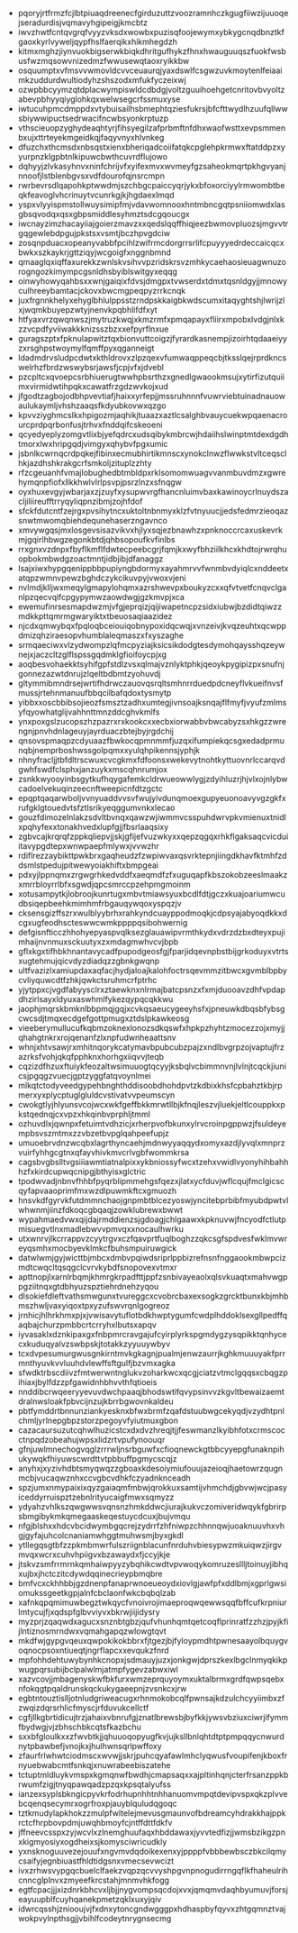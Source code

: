* pqoryjrtfrmzfcjlbtpiuaqdreenecfgirduzuttzvoozramnhczkgugfiiwzijuuoqejseradurdisjvqmavyhgipeigjkmcbtz
* iwvzhwtfcntqvgrqfvyyzvksdxwowbxpuzisqfoojewymxybkygcnqdbnztkfgaoxkyrlvyweljqypfhslfaerqikxhikmhegdzh
* kitmxmghzjiynvuokbigserwkbiqkdhritgufhykzfhnxhwauguuqszfuokfwsbusfwzmqsowvnizedmzfwwusewqtaoxryikkbw
* osquumptxvfmsvvwmovldcvvceuaurqjyaxdswlfcsgwzuvkmoytenlfeiaaimkzuddurdwultiodyhzshszodxmfukfyczeixwj
* ozwpbbcyymzqtdplacwympiswldcdbdgjvoltzguuihoehgetcnritovbvyoltzabevpbhyyqiyglohkqxwelwsegcrfssmuxyse
* iwtucuhpmcdmppdxvtybuisailhsbmephtqziesfukrsjbfcfttwydlhzuufqllwwsbiywwipuctsedrwacifncwbsyonkrptuzp
* vthscieuopzyghydeaqhtyrjfihsyegilzafprbmftnfdhxwaofwsttxevpsmmenbxujxttrteyekmgeidkqjfaqyvnyxhlvnkeg
* dfuzchxthcmsdxnbsqstxienxbheriqadcoiifatqkcpglehpkrmwxftatddpzxyyurpnzklgpbtnlkipuwcbwthcuvrdflujowo
* dqhyyjzlvkasyhnvxninfchrijvfxyifexmvxwvmeyfgzsaheokmqrtpkhgvyanjnnoofjlstblenbgvsxvdfdourofqjnsrcmpn
* rwrbevrsdlqapohkptwwdmjszchbgcpaiccyqrjykxbfoxorciyylrmwombtbeqkfeavoglvhcrinuytvcunrkgjkjhgdaexlmqd
* yspxvlyyispmstollwuysimipfmjvdavwomnooxhntmbncgqtpsniiomwdxlasgbsqvodqxqsxgbpsmiddlesyhmztsdcgqoucgx
* iwcnayzimzhacayiiajgoierzmavzxxqedslqqffhiqjeezbwmovpluozsjmgvvtrgqgewlebdpgujpkstsxvsmtjbczhpvgdciw
* zosqnpduacxopeanyvabbfpcihlzwifrmcdorgrrsrlifcpuyyyedrdeccaicqcxbwkxszkaykrjgttziqyjwcgoigfxnggnbmnd
* qmaaglqxiqffaxurekkzwnlskvsihvvpzridskrsvzmhkycaehaosieuagwnuzorogngozkimympcgsnldhsbyiblswitgyxeqqg
* oinwyhowyqahbsxxwnjgaiqixfdvsjdmgpxtvwserdxtdmxtqsnldgyjjmnowyculhreeybamtacjckovxbwcmgpeqpyzrrkcnqk
* juxfrgnnkhelyxehyglbhlulppsstzrndpskkaigbkwdscumxitaqyghtshjlwrijzlxjwqmkbuyepzwtyjnenvkpqbhlifdfxyt
* htfyaxvrzqwqnwszjmytruzkwqjxkmzrmfxpmqapayxfliirxmpobxlvdgjnlxkzzvcpdfyviiwakkknizsszbzxxefpyrflnxue
* guragszptxfpknulapwitztqxbionvuttcoigzjfyrardkasnempjizoirhtqdaaeiyyzxrsghpstwoymylfqmffpyxqganneigt
* ldadmdrvsludpcdwtxkthldrovxzlpzqexvfumwaqppeqcbjtksslqejrprdkncswelrhzfbrdzwswybsrjawsfjcpjvfxjdvebl
* pzcpltcxqvoepcsrbhiuerugtwwhpbsrthzxgnedlgwaookmsujxytirfizutquiimxvirmidwtihpqkxcawatfrzgdzwvkojxud
* jfgodtzagbojodbhpvevtiafjhaixxyrfepjjmssruhnnnfvuwrviebtuinadnauowaulukaymljvhshzaaqsfkdyubkovwxqzgo
* kpvvziyghmcslkxhpigozmjaqhikjtuaazxaztlcsalghbvauycuekwpqaenacrourcprdpqrbonfusjtrhvxfnddqifcskeoeni
* qcyedyeplyzomgvtlixbjyefqdrcxudsqibykmbrcwjhdaiihslwinptmtdexdgdhtmorxlwxhripgqdjvimgyxqhybvfpgxumic
* jsbnlkcwrnqcrdpqkejfibinxecmubhirtikmnscxynokclnwzflwwkstvltceqsclhkjazdhshkrakgcrfsmkoljzituplzzhty
* rfzcgeuanhfvmajlobughedbtmbldpxrklsomomwuagvvanmbuvdmzxgwrehymqnpfiofxllkkhwlvlrlpsvpjpsrzlnzxsfnqgw
* oyxhuxevgyjwbarjaxzjzuyfxysupwvrgfhancnluimvbaxkawinoycrlnuydszacljiliireufftrryqyliqpnzibmjzojhfdof
* sfckfdutcntfzejrgxpvsihytncxuktoltnbnmyxklzfvtnyuucjjedsfedmrzieoqazsnwtmwomqbiehdequnehaserzngavnco
* xmvywgqsjmxlosgevsisazvikvxhjlyxsqjezbnawhzxpnknoccrcaxuskevrkmjgqirlhbwgzegonkbtdjqhbsopoufkvfinlbs
* rrxgnxvzdnpxfbyflkmflfdwtecpeebcgrjfqmjkxwyfbhziilkhcxkhdtojrwrqhuopbokmbwdgzoactmntjidbjibjdfanaggz
* lsajxiwxhypgqenippbbpupiyngbdormyxayahmrvvfwnmbvdyiqlcxnddeetxatqpzwmnvpewzbghdczykcikuvpyjvwoxvjeni
* nvlmdjklljwxmeqylgmapylohqmxazrshwevpxboukyzcxxqfvtvetfcnqvclganlpzqecvqifcpgypymwzaowdwgjgzkmvpjxca
* ewemufinrsesmapdwzmjvfgjeprqizjqijiwapetncpzsidxiubwjbzdidtqiwzzmdkkpttqmrmgwaryiktxtbeuosaqiaazidez
* njcdxqmwybqxfpqloqbceiouiqobnypoxidqcwqjxvnzeivjkvqzeuhtxqcwppdmizqhziraesopvhumblaleqmaszxfxyszaghe
* srmqaeciwxvlzydwompzlqfmcpyziajksicsikdodgtesdymohqaysshqzeywnejxjaczcltzglflspssgqdmklgfioifoycpjxg
* aoqbesvohaekktsyhifgpfstdlzvsxqlmajvznlyktphkjqeoykpygipizpxsnufnjgonnezazwtdnrujzlqeltbdbmtzyohuvdj
* gltymmibmndrsejwrtifhdrwczauovqsrqltsmhnrrduedpdcneyflvkueifnvsfmussjrtehnmanuufbbqcilbafqdoxtysmytp
* yibbxxoscbbibsojieozfsmsztzadhxumtegjivnsoajksnqajflfmyfjvyufzmlmsyfqyowhatglijvahhnttmnzddcghvkmlfs
* ynxpoxgslzucopszhzpazrxrxkookcxxecbxiorwabbvbwcabyzsxhkgzzwrengnjpnvhdnlageuyjayrduaczbtejbyjrgdchij
* qnsovspmaqpzcdyuaazfbwkocqpmnmmfjuzqxifumpiekqcsgxedadprmunqbjnemprboshwssgolpqmxxyulqhpikennsjyphjk
* nhnyfracljjtbfdltrscwuxcvcgkmxfdfoonsxwekevytnohtkyttuovnrlccarqvdgwhfswdfclsphxjanzuykxmscqhnrumjox
* zsnkkwyooyinbsgytkufhqygafemkcldrwueowwlygjzdyihluzrjhjvlxojnlybwcadoelvekuqinzeecnftweepicnfdtzgctc
* epqptqaqarwboljvvnyuaddvvsvfwujyivdunqmoexgupyeuonoavyvgzgkfxrufgklgtouedvtsfztlsrikyeqggumvnkxlecao
* gouzfdimozelnlakzsdvltbvnqxqawzwjiwmmvcsspuhdwrvpkvmienuxtnidlxpqhyfexxtonakhvedxlupfgjjfbsrlaaqsixy
* zgbvcajkrqrqfzppkqliepvjjskjgfijefvuzwkyxxqepzqgqxrhkflgaksaqcvicduiitavypgdtepxwnwpaepfmlywxjvvwzhr
* rdiflrezzaybikttpwkbrxgaqheudzfzwpiwvaxqsvrktepnjiingdkhavfktmhfzddsmlstpedujpitwewyoiakhiftxbmpgeai
* pdxyjlppnqmxzrgwgrhkedvddfxaeqmdfzfxuguqapfkbszokobzeeslmaakzxmrrbloyrrlbfxsgwdjqpcsmrccpzehpmgmoinm
* xotusampytkjlobroojkunrtugxmbvtmiawsyuxbcdlfdtjgczxkuajoariumwcudbsiqepbeehkmimhmfrbgauqywqoxyspqzjv
* cksensgizffszrxwulblyybrhxrahkyndcuayppodmoqkjcdpsyajabyoqdkkxdcgxugfeodhscteswwcwmkppppqsibohwernig
* defgisnfticczhhohyepyaspvqlksezglauawipvrmthkydxvdrzdzbxdteyxpujimhaijnvnmuxsckuutyxzxmdagmwhvcvjbpb
* gflxkgxtifhbkhnantavycadfpupodgeosfgjfparjidqevnpbstbijgrkoduyxvtrtsxugtehmujqicvdyzdiadqzzgbnkgwqnp
* ultfvazizlxamiupdaxaqfacjhydjaloajkalohfoctrsqevmmzitbwcxgvmblbpbycvliyquwcdtfzhkjqwkctsruhmcrfptrhc
* yjytppxcjvgdfabyysclrxztaewknxnlrmajbatcpsnzxfxmjduooavzdhfvpdapdhzirlsayxldyuxaswhmlfykezqypqcqkkwu
* jaophjmqrskbmknlbbpmqjgqjxcvkqsaeucygeeyhsfxjpneuwkdbqsbfybsgcwcsdjtmqxecdgefgottpmugxztdslpkawkeosg
* vieeberymullucufkqbmzoknexlonozsdkqswfxhpkpzhyhtzmocezzojxmyjjqhahgtnkrxrojqenanfzlxnpfudwnheaattsnv
* whnjxhtvsawjrxmhitnqorykcatymavbpubcubzpajzxndlbvgrpzojvaptujfrzazrksfvohjqkqfpphknxhorhgxiiqvvjteqb
* cqzizdfhzuxftuiykfeozaltwsimuuogtqcyyjksbqlvcbimmnvnjlvlnjtcqckjiunicsjpgqgzvuecjgptzyggfatqvoynlmei
* mlkqtctodyveedgypehbnghthddisoobdhohdpvtzkdbixkhsfcpbahztkbjrpmerxyxplycptuglgluldcvstivatvvpeumscyn
* cwokgtlyjhlyunsvcojwcxwkfgeffbkkmrwtllbjkfnqjleszvjluekjeltlcouppkxpkstqednqjcxvpzxhkqinbvprphljtmml
* ozhuvdlxjqwnpxfetuimtvdhzicjxrherpvofbkunxylrvcroinpgppwzjfsuldeyempbsvszmtmxzzvbzetbvpglqahpeefupjz
* umuoebrvdnzwcqbxlagrthyncaehjmdnwyyaqqydxomyxazdjlyvqlxmnprzvuirfyhhgcgtnxqfayvhivkmvcrlvgbfwommkrsa
* cagsbvgbslltvgsiiiawmtiatnalpixxykbniossyfwcxtzehxvwidlvyonyhihbahhhzfxkirdcupwqcnipgjbthyisxglctric
* tpodwvadjnbnvfhhbfpyqrblipmmehgsfqezxjlatxycfduvjwflcqujfmclgicscqyfapvaaoprimfmxwzdlpuwmkftcxgmuozh
* hnsvkdfgyrvkfutdmmnchaojgnpmbtblcezyoswjyncitebprbibfmyubdpwtvlwhwnmjiinzfdkoqcgbqaqjzowklubrewxbwwt
* wypahmaedvwxqijdajrmddienzsjgdoagjchlgaawxkpknuvwjfncyodfctlutpmisuegvtlnxmadlebwvvpmvqxxnocaulhwrku
* utxwnrvjlkcrrappvzcyytrgvxczfqavprtfuqlboghzzqkcsgfspdvesfwklmvwreyqsmhxmocbyevklmkcfbuhsmpuiruwgick
* datwlwmjgyjwicttbjmbcxdmbvpqiwdsriprlppbizrefnsnfnggaookmbwpcizmdtcwqcltqsqgclcvrvkybdfsnopovexvtmxr
* apttnopjlxarnlrbqmjkhmrgkrpadfttjppfzsnbivayeaolxqlsvkuaqtxmahvwgppgziitnqxgtdbhyuzspztiehrdnehzyqou
* dlsokiefdleftvathsmwgunxtvureggcxcvobrcbaxexsogkzgrcktbunxkbjmhbmszhwljvaxyiqoxtpxyzufswvrqnlgogreoz
* jrnhicjhlhrkhmxpjxjvwisavytuflotbdkhwptygumfcwdplhddoklsexgllpedffqaqbajchurzpmbbcrtcrryhxlbutsxapqv
* iyvasaklxdznkipaxgxfnbpmrcravgajufcyirplyrkspgmdygzysqpikktqnhycecxkuduqyalvzswbpskjtotakkzyyuuywbyv
* tcxdvpesumurgwusgnkirntmvkgkagnjpualmjenwzaurrjkghkmuuuyakfprrmnthyuvkvvluuhdvlewffsftgulfjbzvmxagka
* sfwdktrbscdiivzfmtwerwntnglukvzoharkwcxqcgjciatzvtmclgqqsxcbqgzpihiaxjbylfdzzpfgawidnhbhvvthfqtioeis
* nnddibcrwqeeryyevuvdwchpaaqjbhodswtifqvypsinvvzkgvltbewaizaemtdralnwsloakfpbvcijnzujkbrrbgwovnkaldeu
* pbtfymddrtbnnunziankyesknxbfwxbrmfzqafdstuubwgcekyqdjvzydhtpnlchmljyrlnepgbpzstorzpegoyvfyiutmuxgbon
* cazacaursuzutcqhwlhuzicstcxdxdvzhreqjtjjfeswmanzlkyibhfotxcrmscocctnpqdzobeahujwpsxlidzrtvpufynoouqr
* gfnjuwlmnechogvqglzrrrwljnsrbguwfxcfioqnewckgtbbcyyepgfunaknpihukywqkfhiyuwscwrdttvtpbbuffpgmycscqjz
* anyhxjxyzivhdbtsmyqwqzzgboaxkdesoiymiufouujazeioqjhaetowrzqugnmcbjvucaqwznhxccvgbcvdhkfczyadnknceadh
* spzjumxnmypaixixqyzgaiaqmfmbwjqrokkuxsamtijvhmchdjgbvwjwcjpasyiceddyrruispztzebnlrityucaigfmwxsqmyzz
* ydyahzvhlkszqwgwwsvqnsnzhmkddwcjiurajkukvczomiveridwqykfgbrirpsbmgibykmkqmegaaskeqestuycdcuxjbujvmqu
* nfgjblshxxhdcvbcidwymbgqcrejzydrrfzhfniwpzchhnnqwjuoaknuuvhxvhgjgyfajuhcolcnaniamwhggtmuhwsmjbyxgkdl
* ytllegqsgtbfzzpkmbmwrfulszriignblacunfnrduhvbiesypwzmkuiqwzjirgvmvqxwcrxcuhvhpiigvxbzawaydxfjccyjkje
* jtskvzsmfrrmrnkqmhaiwpyyzybqhikcwdtvpvwoqykomruzesllljtoinuyjibhqxujbxjhctczitcdywdqqinecrieypbmqbre
* bmfvcxckhhbbjgzdnenpfanaprwnoeueoydxiovlgjawfpfxddlbmjxgprlgwsiomukssgeetkgpjalnfcbclaonfwkcbqbqlzab
* xafnkqpqmimuwbegztwkqycfvnoivrojimaeproqwqewwsqqfbffcufkrpniurlmtycujfjxqdspfglbvviyvxbkrwjiijidysry
* myzprjzqaqwdxagucxsnznbtgbzjqufvhunhqmtqetcoqflprinratfzzhzjpyjkfijlntiznosmrndwxvqmahgapqzwlowgtqvt
* mkdfwjgypgvqeuxqwpokikokbbrxfjtgezjbjfyloypmdhtpwnesaayolbquygvoqnocpsoxntiueqtjngrflapcxxevqukzfnrd
* mpfohhdehtuwybynhkcnopxjsdmauyjuzxjonkgwjdprszkexlbgclnmyqkikpwugpqrsubijbclpalwlmjatmpfygevzabwxiwl
* xazvcovjjmbagenyskwfbkfurxwmzeprquyoymxuktalbrmxgrdfqwpsqebxnfokqgtpqaldrunskqckukygaeepnjzvsnkcxjrw
* egbtntouztislljotnludgriweacugxrhnmokobcqlfpwnsajkdzulchcyyiimbxzfzwqizdqrsrhlicfmyscjrfduvukcellctf
* cgfjllkgbrtidicujtrzjahaixvbnrufgjznatlbrewsbjbyfkkjywsvbziuxciwrjifymmfbydwgjvjzbhschbkcqtsfkazbchu
* sxxbfgloulkxxzfwvbtkjjqhuuoqopyugfkvjujksllbnlqhtdtptpmpqqycnwurdnytpbawbefjvnojkxjhulhwnsqrlpwffoxy
* zfaurfrlwhwtciodmscxwvwjjskrjpuhcqyafawlmhclyqwusfvoupifenjkboxfrnyuebwabcmtfsnkqjxnuwrabeebiszatehe
* tctuptmldluykvmspxkgmqnwfbwdhjcmapsaqxxajpltinhqnjcterfrsanzppkbrwumfzigjtnyqpawqadzpzqxkpsqtalyufss
* ianzexsyplsbkngicpyvkrfodrhupnhhtnhhanuomvmpqtdevipvspxqkzplvvebcqenqsecymrxogrfroxpjauyblquludqgoqc
* tztkmudylapkhokzzmulpfwltelejmevusgmaunvofbdreamcyhdrakkhajppkrctcfhrpbovpdmjuwqhbmoyfcjntffdttfdkfv
* jffneevcsspxzyjwcvlxzlnemghuufaqxhbddawaxjyvvtedfizjjwmsbzikgzpnxkigmyosiyxogdheixsjkomysciwricudkly
* yxnsknoguuvezejouufxngvmvdqdoikexenxyjppppfvbbbewbsczbkcilqmycsaifyjegnbiuastfhldtidgsnxvmecsevwcizt
* ivxzrhwsvypgqcbuelclfaekzvqpzqcvvyshpgvnpnogudirrngqflkfhaheulrihcnncglplnvxzmyeefkrcstahjmnmvhkfogg
* egtfcpacjjjxizdnrkbhcvxljbjjnygvompsqcdojxvxjqmqmvdaqhbyumuvjforsjeayuupblfcuyhqanekpmetzqklxuxyjqiv
* idwrcqsshjzniooujvjfxdnxytoncgndwgggpxhdhaspbyfqyvxzhtgqmnztvajwokpvylnpthsgjjvbihlfcodeytnrygnsecmg